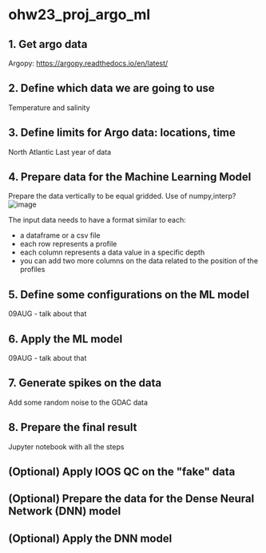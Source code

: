 # ohw23_proj_argo_ml

## 1. Get argo data
Argopy: https://argopy.readthedocs.io/en/latest/

## 2. Define which data we are going to use
Temperature and salinity

## 3. Define limits for Argo data: locations, time
North Atlantic
Last year of data

## 4. Prepare data for the Machine Learning Model
Prepare the data vertically to be equal gridded. Use of numpy,interp?
![image](https://github.com/oceanhackweek/ohw23_proj_argo_ml/assets/47478764/3db8a0b9-2238-491d-8312-8a3e7cd39fd2)

The input data needs to have a format similar to each:
- a dataframe or a csv file
- each row represents a profile
- each column represents a data value in a specific depth
- you can add two more columns on the data related to the position of the profiles

## 5. Define some configurations on the ML model
09AUG - talk about that

## 6. Apply the ML model
09AUG - talk about that

## 7. Generate spikes on the data
Add some random noise to the GDAC data

## 8. Prepare the final result
Jupyter notebook with all the steps

## (Optional) Apply IOOS QC on the "fake" data

## (Optional) Prepare the data for the Dense Neural Network (DNN) model

## (Optional) Apply the DNN model
